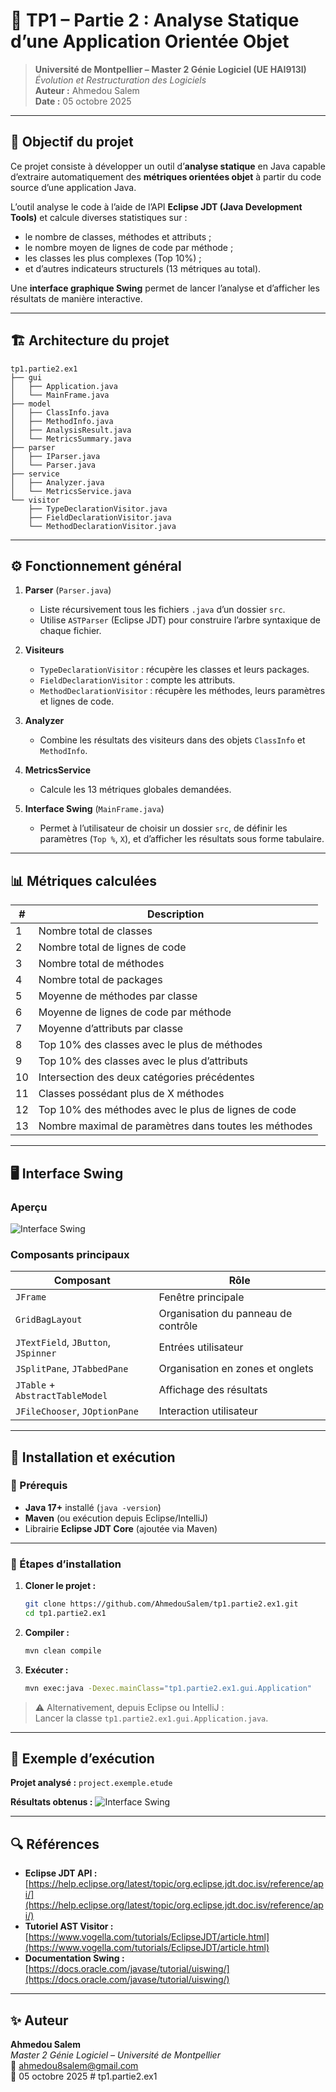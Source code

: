 # 🧩 TP1 – Partie 2 : Analyse Statique d’une Application Orientée Objet

> **Université de Montpellier – Master 2 Génie Logiciel (UE HAI913I)**  
> _Évolution et Restructuration des Logiciels_  
> **Auteur :** Ahmedou Salem  
> **Date :** 05 octobre 2025  

---

## 🎯 Objectif du projet

Ce projet consiste à développer un outil d’**analyse statique** en Java capable d’extraire automatiquement des **métriques orientées objet** à partir du code source d’une application Java.

L’outil analyse le code à l’aide de l’API **Eclipse JDT (Java Development Tools)** et calcule diverses statistiques sur :
- le nombre de classes, méthodes et attributs ;
- le nombre moyen de lignes de code par méthode ;
- les classes les plus complexes (Top 10%) ;
- et d’autres indicateurs structurels (13 métriques au total).

Une **interface graphique Swing** permet de lancer l’analyse et d’afficher les résultats de manière interactive.

---

## 🏗️ Architecture du projet

```text
tp1.partie2.ex1
├── gui
│   ├── Application.java
│   └── MainFrame.java
├── model
│   ├── ClassInfo.java
│   ├── MethodInfo.java
│   ├── AnalysisResult.java
│   └── MetricsSummary.java
├── parser
│   ├── IParser.java
│   └── Parser.java
├── service
│   ├── Analyzer.java
│   └── MetricsService.java
└── visitor
    ├── TypeDeclarationVisitor.java
    ├── FieldDeclarationVisitor.java
    └── MethodDeclarationVisitor.java
```

---

## ⚙️ Fonctionnement général

1. **Parser** (`Parser.java`)  
   - Liste récursivement tous les fichiers `.java` d’un dossier `src`.  
   - Utilise `ASTParser` (Eclipse JDT) pour construire l’arbre syntaxique de chaque fichier.

2. **Visiteurs**  
   - `TypeDeclarationVisitor` : récupère les classes et leurs packages.  
   - `FieldDeclarationVisitor` : compte les attributs.  
   - `MethodDeclarationVisitor` : récupère les méthodes, leurs paramètres et lignes de code.  

3. **Analyzer**  
   - Combine les résultats des visiteurs dans des objets `ClassInfo` et `MethodInfo`.

4. **MetricsService**  
   - Calcule les 13 métriques globales demandées.

5. **Interface Swing** (`MainFrame.java`)  
   - Permet à l’utilisateur de choisir un dossier `src`, de définir les paramètres (`Top %`, `X`), et d’afficher les résultats sous forme tabulaire.

---

## 📊 Métriques calculées

| #  | Description |
|----|--------------|
| 1  | Nombre total de classes |
| 2  | Nombre total de lignes de code |
| 3  | Nombre total de méthodes |
| 4  | Nombre total de packages |
| 5  | Moyenne de méthodes par classe |
| 6  | Moyenne de lignes de code par méthode |
| 7  | Moyenne d’attributs par classe |
| 8  | Top 10% des classes avec le plus de méthodes |
| 9  | Top 10% des classes avec le plus d’attributs |
| 10 | Intersection des deux catégories précédentes |
| 11 | Classes possédant plus de X méthodes |
| 12 | Top 10% des méthodes avec le plus de lignes de code |
| 13 | Nombre maximal de paramètres dans toutes les méthodes |

---

## 🖥️ Interface Swing

### Aperçu

![Interface Swing](images/viewSwing.png)

### Composants principaux

| Composant | Rôle |
|------------|------|
| `JFrame` | Fenêtre principale |
| `GridBagLayout` | Organisation du panneau de contrôle |
| `JTextField`, `JButton`, `JSpinner` | Entrées utilisateur |
| `JSplitPane`, `JTabbedPane` | Organisation en zones et onglets |
| `JTable` + `AbstractTableModel` | Affichage des résultats |
| `JFileChooser`, `JOptionPane` | Interaction utilisateur |

---

## 🚀 Installation et exécution

### 🧩 Prérequis
- **Java 17+** installé (`java -version`)
- **Maven** (ou exécution depuis Eclipse/IntelliJ)
- Librairie **Eclipse JDT Core** (ajoutée via Maven)

---

### 🧰 Étapes d’installation

1. **Cloner le projet :**
   ```bash
   git clone https://github.com/AhmedouSalem/tp1.partie2.ex1.git
   cd tp1.partie2.ex1
   ```

2. **Compiler :**
   ```bash
   mvn clean compile
   ```

3. **Exécuter :**
   ```bash
   mvn exec:java -Dexec.mainClass="tp1.partie2.ex1.gui.Application"
   ```

> ⚠️ Alternativement, depuis Eclipse ou IntelliJ :  
> Lancer la classe `tp1.partie2.ex1.gui.Application.java`.

---

## 🧮 Exemple d’exécution

**Projet analysé :** `project.exemple.etude`

**Résultats obtenus :**
![Interface Swing](images/resultSwing.png)

---

## 🔍 Références

- **Eclipse JDT API :** [https://help.eclipse.org/latest/topic/org.eclipse.jdt.doc.isv/reference/api/](https://help.eclipse.org/latest/topic/org.eclipse.jdt.doc.isv/reference/api/)  
- **Tutoriel AST Visitor :** [https://www.vogella.com/tutorials/EclipseJDT/article.html](https://www.vogella.com/tutorials/EclipseJDT/article.html)  
- **Documentation Swing :** [https://docs.oracle.com/javase/tutorial/uiswing/](https://docs.oracle.com/javase/tutorial/uiswing/)

---

## ✨ Auteur

**Ahmedou Salem**  
_Master 2 Génie Logiciel – Université de Montpellier_  
📧 ahmedou8salem@gmail.com  
📅 05 octobre 2025  # tp1.partie2.ex1
